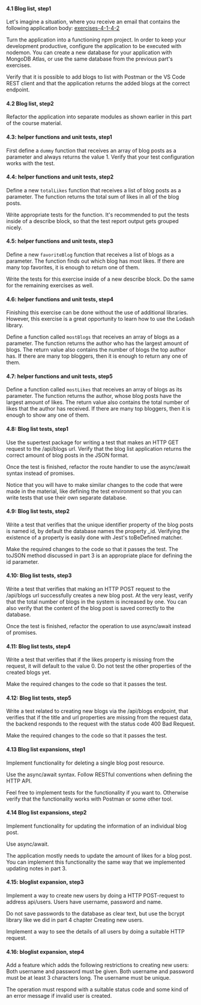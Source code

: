 #### 4.1 Blog list, step1

Let's imagine a situation, where you receive an email that contains the following application body: [exercises-4-1-4-2](https://fullstackopen.com/en/part4/structure_of_backend_application_introduction_to_testing#exercises-4-1-4-2)

Turn the application into a functioning npm project. In order to keep your development productive, configure the application to be executed with nodemon. You can create a new database for your application with MongoDB Atlas, or use the same database from the previous part's exercises.

Verify that it is possible to add blogs to list with Postman or the VS Code REST client and that the application returns the added blogs at the correct endpoint.

#### 4.2 Blog list, step2

Refactor the application into separate modules as shown earlier in this part of the course material.

#### 4.3: helper functions and unit tests, step1

First define a `dummy` function that receives an array of blog posts as a parameter and always returns the value 1.
Verify that your test configuration works with the test.

#### 4.4: helper functions and unit tests, step2

Define a new `totalLikes` function that receives a list of blog posts as a parameter. The function returns the total sum of likes in all of the blog posts.

Write appropriate tests for the function. It's recommended to put the tests inside of a describe block, so that the test report output gets grouped nicely.

#### 4.5: helper functions and unit tests, step3

Define a new `favoriteBlog` function that receives a list of blogs as a parameter. The function finds out which blog has most likes. If there are many top favorites, it is enough to return one of them.

Write the tests for this exercise inside of a new describe block. Do the same for the remaining exercises as well.

#### 4.6: helper functions and unit tests, step4

Finishing this exercise can be done without the use of additional libraries. However, this exercise is a great opportunity to learn how to use the Lodash library.

Define a function called `mostBlogs` that receives an array of blogs as a parameter. The function returns the author who has the largest amount of blogs. The return value also contains the number of blogs the top author has.
If there are many top bloggers, then it is enough to return any one of them.

#### 4.7: helper functions and unit tests, step5

Define a function called `mostLikes` that receives an array of blogs as its parameter. The function returns the author, whose blog posts have the largest amount of likes. The return value also contains the total number of likes that the author has received.
If there are many top bloggers, then it is enough to show any one of them.

#### 4.8: Blog list tests, step1

Use the supertest package for writing a test that makes an HTTP GET request to the /api/blogs url. Verify that the blog list application returns the correct amount of blog posts in the JSON format.

Once the test is finished, refactor the route handler to use the async/await syntax instead of promises.

Notice that you will have to make similar changes to the code that were made in the material, like defining the test environment so that you can write tests that use their own separate database.

#### 4.9: Blog list tests, step2

Write a test that verifies that the unique identifier property of the blog posts is named id, by default the database names the property \_id. Verifying the existence of a property is easily done with Jest's toBeDefined matcher.

Make the required changes to the code so that it passes the test. The toJSON method discussed in part 3 is an appropriate place for defining the id parameter.

#### 4.10: Blog list tests, step3

Write a test that verifies that making an HTTP POST request to the /api/blogs url successfully creates a new blog post. At the very least, verify that the total number of blogs in the system is increased by one. You can also verify that the content of the blog post is saved correctly to the database.

Once the test is finished, refactor the operation to use async/await instead of promises.

#### 4.11: Blog list tests, step4

Write a test that verifies that if the likes property is missing from the request, it will default to the value 0. Do not test the other properties of the created blogs yet.

Make the required changes to the code so that it passes the test.

#### 4.12: Blog list tests, step5

Write a test related to creating new blogs via the /api/blogs endpoint, that verifies that if the title and url properties are missing from the request data, the backend responds to the request with the status code 400 Bad Request.

Make the required changes to the code so that it passes the test.

#### 4.13 Blog list expansions, step1

Implement functionality for deleting a single blog post resource.

Use the async/await syntax. Follow RESTful conventions when defining the HTTP API.

Feel free to implement tests for the functionality if you want to. Otherwise verify that the functionality works with Postman or some other tool.

#### 4.14 Blog list expansions, step2

Implement functionality for updating the information of an individual blog post.

Use async/await.

The application mostly needs to update the amount of likes for a blog post. You can implement this functionality the same way that we implemented updating notes in part 3.

#### 4.15: bloglist expansion, step3

Implement a way to create new users by doing a HTTP POST-request to address api/users. Users have username, password and name.

Do not save passwords to the database as clear text, but use the bcrypt library like we did in part 4 chapter Creating new users.

Implement a way to see the details of all users by doing a suitable HTTP request.

#### 4.16: bloglist expansion, step4

Add a feature which adds the following restrictions to creating new users: Both username and password must be given. Both username and password must be at least 3 characters long. The username must be unique.

The operation must respond with a suitable status code and some kind of an error message if invalid user is created.
